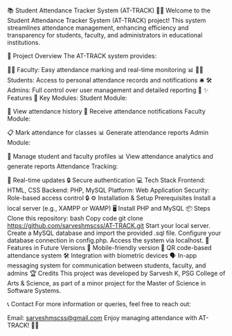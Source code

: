 📚 Student Attendance Tracker System (AT-TRACK) 🧑‍🎓
Welcome to the Student Attendance Tracker System (AT-TRACK) project! This system streamlines attendance management, enhancing efficiency and transparency for students, faculty, and administrators in educational institutions.

🎯 Project Overview
The AT-TRACK system provides:

👨‍🏫 Faculty: Easy attendance marking and real-time monitoring 📊
🧑‍🎓 Students: Access to personal attendance records and notifications 🛎️
🛠️ Admins: Full control over user management and detailed reporting 📑
✨ Features
🔑 Key Modules:
Student Module:

📝 View attendance history
📲 Receive attendance notifications
Faculty Module:

📋 Mark attendance for classes
📊 Generate attendance reports
Admin Module:

👥 Manage student and faculty profiles
📊 View attendance analytics and generate reports
Attendance Tracking:

🔄 Real-time updates
🔒 Secure authentication
💻 Tech Stack
Frontend: HTML, CSS
Backend: PHP, MySQL
Platform: Web Application
Security: Role-based access control 🔒
⚙️ Installation & Setup
Prerequisites
Install a local server (e.g., XAMPP or WAMP) 🖥️
Install PHP and MySQL 📦
Steps
Clone this repository:
bash
Copy code
git clone https://github.com/sarveshmscss/AT-TRACK.git
Start your local server.
Create a MySQL database and import the provided .sql file.
Configure your database connection in config.php.
Access the system via localhost.
🚀 Features in Future Versions
📲 Mobile-friendly version
📸 QR code-based attendance system
🛠️ Integration with biometric devices
🗣️ In-app messaging system for communication between students, faculty, and admins
🏆 Credits
This project was developed by Sarvesh K, PSG College of Arts & Science, as part of a minor project for the Master of Science in Software Systems.

📞 Contact
For more information or queries, feel free to reach out:

Email: sarveshmscss@gmail.com
Enjoy managing attendance with AT-TRACK! 🎉😊

